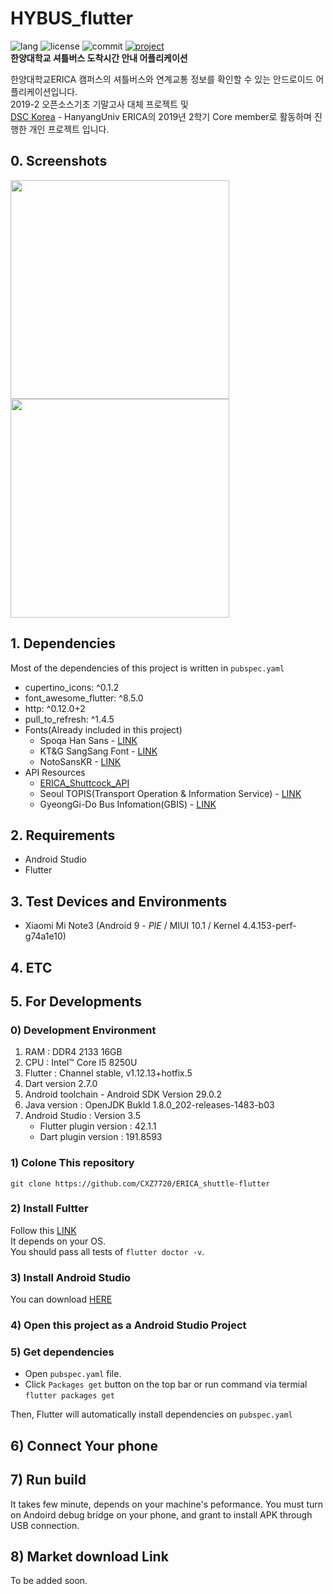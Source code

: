 # HYBUS_flutter
![lang](https://img.shields.io/github/languages/top/CXZ7720/ERICA_shuttle-flutter) ![license](https://img.shields.io/github/license/CXZ7720/ERICA_shuttle-flutter) ![commit](https://img.shields.io/github/last-commit/cxz7720/ERICA_shuttle-flutter) [![project](https://img.shields.io/badge/project-DSC-%231976d2)](https://developers.google.com/community/dsc)<br>
**한양대학교 셔틀버스 도착시간 안내 어플리케이션**

한양대학교ERICA 캠퍼스의 셔틀버스와 연계교통 정보를 확인할 수 있는 안드로이드 어플리케이션입니다.<br>
2019-2 오픈소스기초 기말고사 대체 프로젝트 및 <br>[DSC Korea](https://developers.google.com/community/dsc) - HanyangUniv ERICA의 2019년 2학기 Core member로 활동하며 진행한 개인 프로젝트 입니다.

## 0. Screenshots
<p float="left">
    <img src="https://user-images.githubusercontent.com/29659112/71312949-f7c65d00-2474-11ea-9f43-e2525c41f957.png" width="350">
    <img src="https://user-images.githubusercontent.com/29659112/71312957-09a80000-2475-11ea-8887-e1967d7b28e5.png" width="350">
</p>

## 1. Dependencies
Most of the dependencies of this project is written in `pubspec.yaml`
 * cupertino_icons: ^0.1.2
 * font_awesome_flutter: ^8.5.0
 * http: ^0.12.0+2
 * pull_to_refresh: ^1.4.5
 * Fonts(Already included in this project)
    - Spoqa Han Sans - [LINK](https://spoqa.github.io/spoqa-han-sans/ko-KR/#intro)
    - KT&G SangSang Font - [LINK](https://www.ktng.com/sangsang?mode=DOWN)
    - NotoSansKR - [LINK](https://fonts.google.com/specimen/Noto+Sans+KR)
* API Resources
    - [ERICA_Shuttcock_API](https://github.com/CXZ7720/ERICA_shuttlecock_API)
    - Seoul TOPIS(Transport Operation & Information Service) - [LINK](http://data.seoul.go.kr) 
    - GyeongGi-Do Bus Infomation(GBIS) - [LINK](https://www.data.go.kr/dataset/15000175/openapi.do?)

## 2. Requirements
* Android Studio
* Flutter

## 3. Test Devices and Environments
* Xiaomi Mi Note3 (Android 9 - *PIE*  / MIUI 10.1 / Kernel 4.4.153-perf-g74a1e10)

## 4. ETC

## 5. For Developments

### 0) Development Environment
1. RAM : DDR4 2133 16GB
2. CPU : Intel™ Core I5 8250U
3. Flutter : Channel stable, v1.12.13+hotfix.5
4. Dart version 2.7.0
5. Android toolchain - Android SDK Version 29.0.2
6. Java version : OpenJDK Bukld 1.8.0_202-releases-1483-b03
7. Android Studio : Version 3.5
    - Flutter plugin version : 42.1.1
    - Dart plugin version : 191.8593
    

### 1) Colone This repository
`git clone https://github.com/CXZ7720/ERICA_shuttle-flutter`

### 2) Install Fultter
Follow this [LINK](https://flutter.dev/docs/get-started/install)<br>
It depends on your OS.<br>
You should pass all tests of `flutter doctor -v`.

### 3) Install Android Studio
You can download [HERE](https://developer.android.com/studio/)

### 4) Open this project as a Android Studio Project

### 5) Get dependencies
* Open `pubspec.yaml` file.
* Click `Packages get` button on the top bar or run command via termial `flutter packages get`

Then, Flutter will automatically install dependencies on `pubspec.yaml`

## 6) Connect Your phone

## 7) Run build
It takes few minute, depends on your machine's peformance.
You must turn on Andoird debug bridge on your phone, and grant to install APK through USB connection.

## 8) Market download Link
To be added soon.
